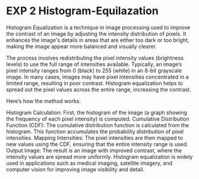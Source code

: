 #  EXP 2 Histogram-Equilazation

Histogram Equalization is a technique in image processing used to improve the contrast of an image by adjusting the intensity distribution of pixels. It enhances the image's details in areas that are either too dark or too bright, making the image appear more balanced and visually clearer.

The process involves redistributing the pixel intensity values (brightness levels) to use the full range of intensities available. Typically, an image’s pixel intensity ranges from 0 (black) to 255 (white) in an 8-bit grayscale image. In many cases, images may have pixel intensities concentrated in a limited range, resulting in poor contrast. Histogram equalization helps to spread out the pixel values across the entire range, increasing the contrast.

Here’s how the method works:

Histogram Calculation: First, the histogram of the image (a graph showing the frequency of each pixel intensity) is computed.
Cumulative Distribution Function (CDF): The cumulative distribution function is calculated from the histogram. This function accumulates the probability distribution of pixel intensities.
Mapping Intensities: The pixel intensities are then mapped to new values using the CDF, ensuring that the entire intensity range is used.
Output Image: The result is an image with improved contrast, where the intensity values are spread more uniformly.
Histogram equalization is widely used in applications such as medical imaging, satellite imagery, and computer vision for improving image visibility and detail.
